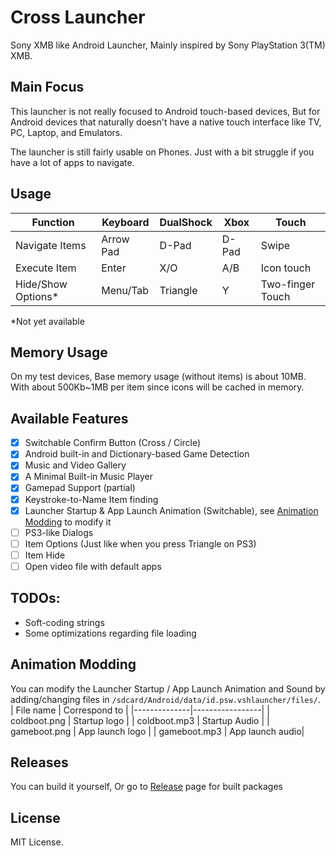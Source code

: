 # Cross Launcher
Sony XMB like Android Launcher, Mainly inspired by Sony PlayStation 3(TM) XMB.

## Main Focus
This launcher is not really focused to Android touch-based devices, But for Android devices that 
naturally doesn't have a native touch interface like TV, PC, Laptop, and Emulators.

The launcher is still fairly usable on Phones. Just with a bit struggle if you have a
lot of apps to navigate.

## Usage
| Function          | Keyboard | DualShock | Xbox     | Touch            |
|-------------------|----------|-----------|----------|------------------|
| Navigate Items    | Arrow Pad| D-Pad     | D-Pad    | Swipe            |
| Execute Item      | Enter    | X/O       | A/B      | Icon touch       |
| Hide/Show Options*| Menu/Tab | Triangle  | Y        | Two-finger Touch |

*Not yet available

## Memory Usage
On my test devices, Base memory usage (without items) is about 10MB.
With about 500Kb~1MB per item since icons will be cached in memory.

## Available Features
- [x] Switchable Confirm Button (Cross / Circle)
- [x] Android built-in and Dictionary-based Game Detection
- [x] Music and Video Gallery
- [x] A Minimal Built-in Music Player
- [x] Gamepad Support (partial)
- [x] Keystroke-to-Name Item finding
- [x] Launcher Startup & App Launch Animation (Switchable), see [Animation Modding](https://github.com/EmiyaSyahriel/CrossLauncher#animation-modding) to modify it
- [ ] PS3-like Dialogs
- [ ] Item Options (Just like when you press Triangle on PS3)
- [ ] Item Hide
- [ ] Open video file with default apps

## TODOs:
- Soft-coding strings
- Some optimizations regarding file loading

## Animation Modding
You can modify the Launcher Startup / App Launch Animation and Sound by
adding/changing files in `/sdcard/Android/data/id.psw.vshlauncher/files/`.
| File name    | Correspond to   |
|--------------|-----------------|
| coldboot.png | Startup logo    |
| coldboot.mp3 | Startup Audio   |
| gameboot.png | App launch logo |
| gameboot.mp3 | App launch audio|

## Releases
You can build it yourself, Or go to [Release](https://github.com/EmiyaSyahriel/CrossLauncher/releases) page for built packages

## License
MIT License.
